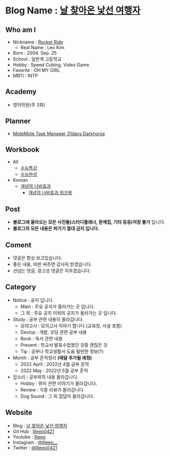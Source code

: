 # **Blog Name : [날 찾아온 낯선 여행자](https://open.spotify.com/track/6NPbKa1j51VMQKss1nELtz)**

## **Who am I**
- Nickname : [Rocket Ride](https://open.spotify.com/track/6rbT6gJufhm9a5xEmMlyc1)
  - Real Name : Leo Kim  
- Born : 2004. Sep. 25
- School : 일반계 고등학교 
- Hobby : Speed Cubing, Video Game
- Favorite : OH MY GIRL
- MBTI : INTP

## **Academy**
- 영어학원(주 3회)

## **Planner**
- [MoteMote Task Manager 31days Darkhorse](https://motemote.kr/product/%EC%BB%AC%EB%9F%AC%EC%B9%A9-%ED%83%9C%EC%8A%A4%ED%81%AC-%EB%A7%A4%EB%8B%88%EC%A0%80-31days-%EB%8B%A4%ED%81%AC%ED%98%B8%EC%8A%A4/410/category/439/display/1/)

## **Workbook**
- All
  - [수능특강](https://www.kyobobook.co.kr/product/detailViewMultiPopup.laf?barcode=9788954762939&ejkGb=KOR&mallGb=KOR&sBarcode=5800030399878&orderClick=LBQ&popupMode=seriesBookDetail)
  - [수능완성](https://www.kyobobook.co.kr/product/detailViewMultiPopup.laf?barcode=9788954757997&ejkGb=KOR&mallGb=KOR&sBarcode=5800041025292&orderClick=LBQ&popupMode=seriesBookDetail)
- Korean
  - [개념의 나비효과](http://kyobo.link/PCwE)
    - [개념의 나비효과 워크북](http://kyobo.link/DgGL)  

## **Post**
- **블로그에 올라오는 모든 사진들(스터디플래너, 문제집, 기타 등등)저장 불가** 입니다.
- **블로그의 모든 내용은 퍼가기 절대 금지 입니다.**

## **Coment**
- 댓글은 항상 보고있습니다.
- 좋은 내용, 비판 써주면 감사히 받겠습니다. 
- 선넘는 댓글, 광고성 댓글은 지우겠습니다.

## **Category**
- Notice : 공지 입니다.
  - Main : 주요 공지가 올라가는 곳 입니다.
  - 그 외 : 주요 공지 이외의 공지가 올라가는 곳 입니다.
- Study : 공부 관련 내용이 올라갑니다.
  - 모의고사 : 모의고사 이야기 합니다.(교육청, 사설 포함) 
  - Devlop : 개발, 코딩 관련 공부 내용
  - Book : 독서 관련 내용
  - Present : 학교서 발표수업했던 것중 괜찮은 것
  - Tip : 공부나 학교생활서 도움 될만한 정보(?)
- Month : 공부 흔적정리 **(매달 추가될 예정)**
  - 2022 April : 2022년 4월 공부 흔적
  - 2022 May : 2022년 5월 공부 흔적
- 잡소리 : 공부외의 내용 올라갑나디.
  - Hobby : 취미 관련 이야기가 올라갑니다.
  - Review : 각종 리뷰가 올라갑니다
  - Dog Sound : 그 외 잡담이 올라갑니다.

## **Website**
- Blog : [날 찾아온 낯선 여행자](https://llleeo0421.tistory.com)
- Git Hub : [llleeo0421](https://github.com/llleeo0421)
- Youtube : [llleeo](https://www.youtube.com/channel/UCoHALWM5iYLzsrytWGbNCxg)
- Instagram : [@llleeo__](https://instagram.com/llleeo__)
- Twitter : [@llleeo0421](https://twitter.com/llleeo0421)
